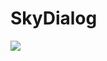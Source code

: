 # SkyDialog
[![](https://jitpack.io/v/akshaykalola28/skydialog.svg)](https://jitpack.io/#akshaykalola28/skydialog)

